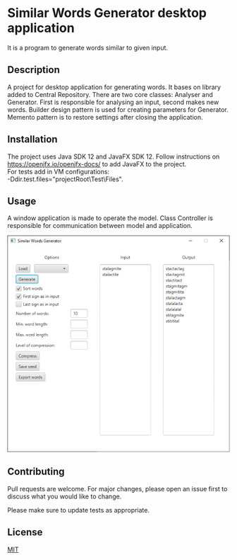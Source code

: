 # Similar Words Generator desktop application

It is a program to generate words similar to given input.

## Description

A project for desktop application for generating words. It bases on library added to Central Repository. There are two core classes: Analyser and Generator. First is responsible for analysing an input, second makes new words.
Builder design pattern is used for creating parameters for Generator. Memento pattern is to restore settings after closing the application.

## Installation

The project uses Java SDK 12 and JavaFX SDK 12. Follow instructions on https://openjfx.io/openjfx-docs/ to add JavaFX to the project.<br/> 
For tests add in VM configurations:<br/>
 -Ddir.test.files="projectRoot\Test\Files".

## Usage

A window application is made to operate the model. Class Controller is responsible for communication between model and application.

![sample](sample.jpg)

## Contributing
Pull requests are welcome. For major changes, please open an issue first to discuss what you would like to change.

Please make sure to update tests as appropriate.

## License
[MIT](https://choosealicense.com/licenses/mit/)